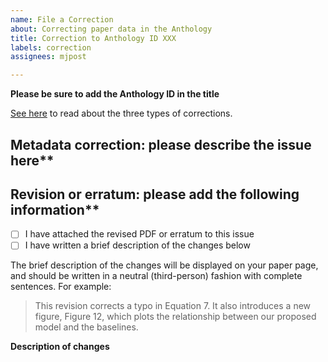 ```yaml
---
name: File a Correction
about: Correcting paper data in the Anthology
title: Correction to Anthology ID XXX
labels: correction
assignees: mjpost

---
```


**Please be sure to add the Anthology ID in the title**

[See here](https://www.aclweb.org/anthology/info/corrections/) to read about the three types of corrections.

## Metadata correction: please describe the issue here**


## Revision or erratum: please add the following information**

- [ ] I have attached the revised PDF or erratum to this issue
- [ ] I have written a brief description of the changes below

The brief description of the changes will be displayed on your paper page, and should be written in a neutral (third-person) fashion with complete sentences. For example:

> This revision corrects a typo in Equation 7. It also introduces a new figure, Figure 12, which plots the relationship between our proposed model and the baselines.

**Description of changes**

